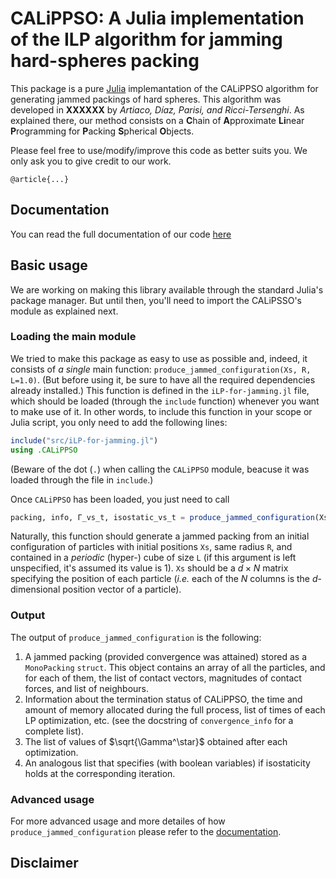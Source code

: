 # CALiPPSO: A Julia implementation of the ILP algorithm for jamming hard-spheres packing

This package is a pure [Julia](https://julialang.org/) implemantation of the CALiPPSO algorithm for generating jammed packings of hard spheres. This algorithm was developed in **XXXXXX** by *Artiaco, Díaz, Parisi, and Ricci-Tersenghi*. As explained there, our method consists on a **C**hain of **A**pproximate **Li**near **P**rogramming for **P**acking **S**pherical **O**bjects.

Please feel free to use/modify/improve this code as better suits you. We only ask you to give credit to our work.

```
@article{...}
```

## Documentation

You can read the full documentation of our code [here](XXXXXXXXXXXXXXX)


## Basic usage

We are working on making this library available through the standard Julia's package manager. But until then, you'll need to import the CALiPSSO's module as explained next.

### Loading the main module

We tried to make this package as easy to use as possible and, indeed, it consists of *a single* main function: `produce_jammed_configuration(Xs, R, L=1.0)`. (But before using it, be sure to have all the required dependencies already installed.) This function is defined in the `iLP-for-jamming.jl` file, which should be loaded (through the `include` function) whenever you want to make use of it. In other words, to include this function in your scope or Julia script, you only need to add the following lines:

```julia
include("src/iLP-for-jamming.jl")
using .CALiPPSO  
```
(Beware of the dot (`.`) when calling the `CALiPPSO` module, beacuse it was loaded through the file in `include`.) 

Once `CALiPPSO` has been loaded, you just need to call
```julia
packing, info, Γ_vs_t, isostatic_vs_t = produce_jammed_configuration(Xs, R, L)
```
Naturally, this function should generate a jammed packing from an initial configuration of particles with initial positions `Xs`, same radius `R`, and contained in a *periodic* (hyper-) cube of size `L` (if this argument is left unspecified, it's assumed its value is 1). `Xs` should be a $d\times N$ matrix specifying the position of each particle (*i.e.* each of the $N$ columns is the $d$-dimensional position vector of a particle).


### Output

The output of `produce_jammed_configuration` is the following:
1. A jammed packing (provided convergence was attained) stored as a `MonoPacking` `struct`. This object contains an array of all the particles, and for each of them, the list of contact vectors, magnitudes of contact forces, and list of neighbours.
2. Information about the termination status of CALiPPSO, the time and amount of memory allocated during the full process, list of times of each LP optimization, etc. (see the docstring of `convergence_info` for a complete list).
3. The list of values of $\sqrt{\Gamma^\star}$ obtained after each optimization.
4. An analogous list that specifies (with boolean variables) if isostaticity holds at the corresponding iteration.


### Advanced usage

For more advanced usage and more detailes of how `produce_jammed_configuration` please refer to the [documentation](XXXXXX).

## Disclaimer













